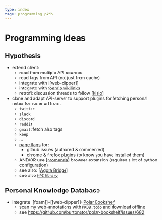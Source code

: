 ```yaml
---
type: index
tags: programming pkdb
---
```

# Programming Ideas

## Hypothesis

- extend client:
  - read from multiple API-sources
  - read tags from API (not just from cache)
  - integrate with [[web-clipper]]
  - integrate with [foam's wikilinks](https://docs.google.com/document/d/1h2kSuh7TntPj_XZ7BnLPDwtwshq7skzF3BIYwLgVquA/edit)
  - retrofit discussion threads to follow [[kialo]]
- clone and adapt API-server to support plugins for fetching personal notes
  for some url from:
  - `twitter`
  - `slack`
  - `discord`
  - `reddit`
  - `gmail`: fetch also tags
  - `keep` 
  - ...
  - [page flags]() for:
    - github issues (authored & commented)
    - chrome & firefox plugins (to know you have installed them)
  - AND/OR use [[promensia]] browser extension (requires a lot of python configuration)
  - see also: [[Agora Bridge]]
  - see also [`HPI` library](https://github.com/karlicoss/HPI)
  
## Personal Knowledge Database

- integrate [[foam]]+[[web-clipper]]+[Polar Bookshelf](https://github.com/burtonator/)
  - scan my web-annotations with `PKDB.todo` and download offline
  - see https://github.com/burtonator/polar-bookshelf/issues/682


[//begin]: # "Autogenerated link references for markdown compatibility"
[kialo]: kialo.md "Kialo"
[promensia]: promensia.md "Promensia"
[Agora Bridge]: agora-bridge.md "Agora Bridge"
[//end]: # "Autogenerated link references"